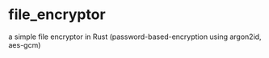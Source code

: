 # file_encryptor
a simple file encryptor in Rust (password-based-encryption using argon2id, aes-gcm)
